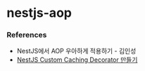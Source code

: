 # nestjs-aop

### References
- NestJS에서 AOP 우아하게 적용하기 - 김인성
- [NestJS Custom Caching Decorator 만들기](https://zuminternet.github.io/nestjs-custom-decorator/)

